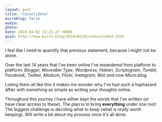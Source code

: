 ```yaml
---
layout: post
title: "Consolidate"
microblog: false
audio: 
photo: 
date: 2018-04-02 13:22:27 +0400
guid: http://kaa.micro.blog/2018/04/02/consolidate.html
---
```

I feel like I need to quantify that previous statement, because I might not be alone.

Over the last 14 years that I’ve been online I’ve meandered from platform to platform: _Blogger, Moveable Type, Wordpress, Habari, Scriptogram, Tumblr, Facebook, Twitter, Medium, Flickr, Instagram, Blot and now Micro.blog_. 

Listing them all like this it makes me wonder why I’ve had such a haphazard affair with something as simple as writing your thoughts online.

Throughout this journey I have either kept the words that I’ve written (or have clear access to these). The plan is to bring **everything** under one roof. The biggest challenge is deciding what to keep (what is _really_ worth keeping). Will write a bit about my process once it's all done.
